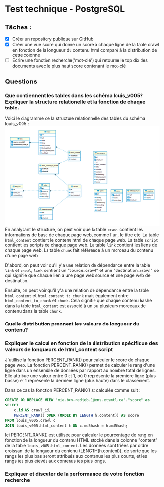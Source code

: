 # Test technique - PostgreSQL

## Tâches :
- [x] Créer un repository publique sur GitHub
- [x] Créer une vue score qui donne un score à chaque ligne de la table crawl en fonction de la longueur du contenu html comparé à la distribution de cette colonne
- [ ] Ecrire une fonction recherche('mot-clé') qui retourne le top dix des documents avec le plus haut score contenant le mot-clé

## Questions

### Que contiennent les tables dans les schéma louis_v005? Expliquer la structure relationelle et la fonction de chaque table.
Voici le diagramme de la structure relationnelle des tables du schéma louis_v005 :
![ERDiagram](bd.png)
En analysant le structure, on peut voir que la table `crawl` contient les informations de base de chaque page web, comme l'url, le titre etc.
La table `html_content` contient le contenu html de chaque page web. 
La table `script` contient les scripts de chaque page web.
La table `link` contient les liens de chaque page web.
La table `chunk` fait référence à un morceau du contenu d'une page web

D'abord, on peut voir qu'il y'a une relation de dépendance entre la table `link` et `crawl`, `link` contient un "source_crawl" et une "destination_crawl" ce qui signifie que chaque lien a une page web source et une page web de destination.

Ensuite, on peut voir qu'il y'a une relation de dépendance entre la table `html_content` et `html_content_to_chunk` mais également entre `html_content_to_chunk` et `chunk`. Cela signifie que chaque contenu hashé  dans la table `html_content` est associé à un ou plusieurs morceaux de contenu dans la table `chunk`.

### Quelle distribution prennent les valeurs de longueur du contenu?

### Expliquer le calcul en fonction de la distribution spécifique des valeurs de longueurs de html_content script

J'utillise la fonction PERCENT_RANK() pour calculer le score de chaque page web. La fonction PERCENT_RANK() permet de calculer le rang d'une ligne dans un ensemble de données par rapport au nombre total de lignes. Elle attribue une valeur entre 0 et 1, où 0 représente la première ligne (plus basse) et 1 représente la dernière ligne (plus haute) dans le classement. 

Dans ce cas la fonction PERCENT_RANK() st calculée comme suit :

```sql
CREATE OR REPLACE VIEW "mia.ben-redjeb.1@ens.etsmtl.ca"."score" as 
SELECT
    c.id AS crawl_id,
    PERCENT_RANK() OVER (ORDER BY LENGTH(h.content)) AS score
FROM louis_v005.crawl c
JOIN louis_v005.html_content h ON c.md5hash = h.md5hash;
```

Ici PERCENT_RANK() est utilisée pour calculer le pourcentage de rang en fonction de la longueur du contenu HTML stocké dans la colonne "content" de la table `louis_v005.html_content`. Les données sont triées par ordre croissant de la longueur du contenu (LENGTH(h.content)), de sorte que les rangs les plus bas seront attribués aux contenus les plus courts, et les rangs les plus élevés aux contenus les plus longs.

### Expliquer et discuter de la performance de votre fonction recherche


